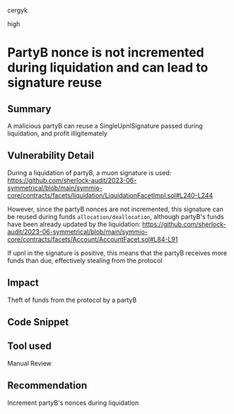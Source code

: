 cergyk

high

# PartyB nonce is not incremented during liquidation and can lead to signature reuse

## Summary
A malicious partyB can reuse a SingleUpnlSignature passed during liquidation, and profit illigitemately

## Vulnerability Detail
During a liquidation of partyB, a muon signature is used:
https://github.com/sherlock-audit/2023-06-symmetrical/blob/main/symmio-core/contracts/facets/liquidation/LiquidationFacetImpl.sol#L240-L244

However, since the partyB nonces are not incremented, this signature can be reused during funds `allocation/deallocation`, although partyB's funds have been already updated by the liquidation:
https://github.com/sherlock-audit/2023-06-symmetrical/blob/main/symmio-core/contracts/facets/Account/AccountFacet.sol#L84-L91

If upnl in the signature is positive, this means that the partyB receives more funds than due, effectively stealing from the protocol

## Impact
Theft of funds from the protocol by a partyB

## Code Snippet

## Tool used

Manual Review

## Recommendation
Increment partyB's nonces during liquidation